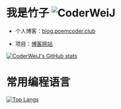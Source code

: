 # 我是竹子  ![CoderWeiJ](https://img.shields.io/badge/name-竹子-brightgreen)
- 个人博客：<font color="#81debf">[blog.poemcoder.club](http://blog.poemcoder.club)</font>
- 项目：[博客网站](https://github.com/CoderWeiJ/Mblog)


  <!--
  参数:

    - username: 自己的GitHub用户名
    - show_icons: 是否显示图标 (boolean)
    - count_private: 统计私人提交 (boolean)
    - theme: 主题 (dark, radical, merko, gruvbox, tokyonight, onedark, cobalt, synthwave, highcontrast, dracula)
    - locale: 在卡片中设置语言 (例如 cn, de, es, 等等)
    - hide_border: 隐藏卡的边框 (布尔值)
    - bg_color: 可以在 bg_color 选项中提供多个逗号分隔的值来呈现渐变，(&bg_color=[角度值]DEG,COLOR1,COLOR2,COLOR3...COLOR10; eg: 62deg,8EC5FC,E0C3FC)
    - hide_title: 隐藏标题 (boolean)
    - include_all_commits: 统计总提交次数而不是仅统计今年的提交次数 (boolean)
  -->

[![CoderWeiJ's GitHub stats](https://github-readme-stats.vercel.app/api?username=CoderWeiJ&show_icons=true&count_private=true&theme=dracula&locale=cn&hide_border=true&bg_color=62deg,8EC5FC,E0C3FC&hide_title=true&include_all_commits=true)](https://github.com/CoderWeiJ/CoderWeiJ)

# 常用编程语言
[![Top Langs](https://github-readme-stats.vercel.app/api/top-langs/?username=CoderWeiJ)](https://github.com/anuraghazra/github-readme-stats)

